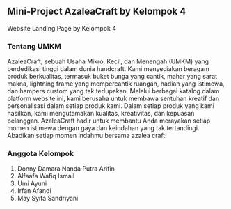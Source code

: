 ## Mini-Project AzaleaCraft by Kelompok 4
Website Landing Page by Kelompok 4

### Tentang UMKM 
AzaleaCraft, sebuah Usaha Mikro, Kecil, dan Menengah (UMKM) yang berdedikasi tinggi dalam dunia handcraft. Kami menyediakan beragam produk berkualitas, termasuk buket bunga yang cantik, mahar yang sarat makna, lightning frame yang mempercantik ruangan, hadiah yang istimewa, dan hampers custom yang tak terlupakan. Melalui berbagai katalog dalam platform website ini, kami berusaha untuk membawa sentuhan kreatif dan personalisasi dalam setiap produk kami. Dalam setiap produk yang kami hasilkan, kami mengutamakan kualitas, kreativitas, dan kepuasan pelanggan. AzaleaCraft hadir untuk membantu Anda merayakan setiap momen istimewa dengan gaya dan keindahan yang tak tertandingi. Abadikan setiap momen indahmu bersama azalea craft!

### Anggota Kelompok
1. Donny Damara Nanda Putra Arifin 
2. Alfaafa Wafiq Ismail 
3. Umi Ayuni
4. Irfan Afandi 
5. May Syifa Sandriyani 